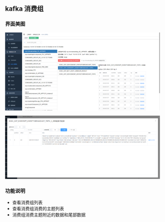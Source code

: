 ## kafka 消费组

### 界面美图

![kafka消费组](../../../../images/kafka消费组.png)

![kafka数据查询](../../../../images/kafka数据查询.png)

### 功能说明

* 查看消费组列表
* 查看消费组消费的主题列表
* 消费组消费主题附近的数据和尾部数据